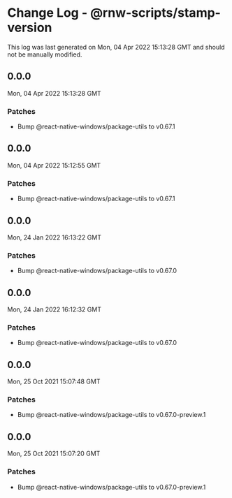 # Change Log - @rnw-scripts/stamp-version

This log was last generated on Mon, 04 Apr 2022 15:13:28 GMT and should not be manually modified.

<!-- Start content -->

## 0.0.0

Mon, 04 Apr 2022 15:13:28 GMT

### Patches

- Bump @react-native-windows/package-utils to v0.67.1

## 0.0.0

Mon, 04 Apr 2022 15:12:55 GMT

### Patches

- Bump @react-native-windows/package-utils to v0.67.1

## 0.0.0

Mon, 24 Jan 2022 16:13:22 GMT

### Patches

- Bump @react-native-windows/package-utils to v0.67.0

## 0.0.0

Mon, 24 Jan 2022 16:12:32 GMT

### Patches

- Bump @react-native-windows/package-utils to v0.67.0

## 0.0.0

Mon, 25 Oct 2021 15:07:48 GMT

### Patches

- Bump @react-native-windows/package-utils to v0.67.0-preview.1

## 0.0.0

Mon, 25 Oct 2021 15:07:20 GMT

### Patches

- Bump @react-native-windows/package-utils to v0.67.0-preview.1
